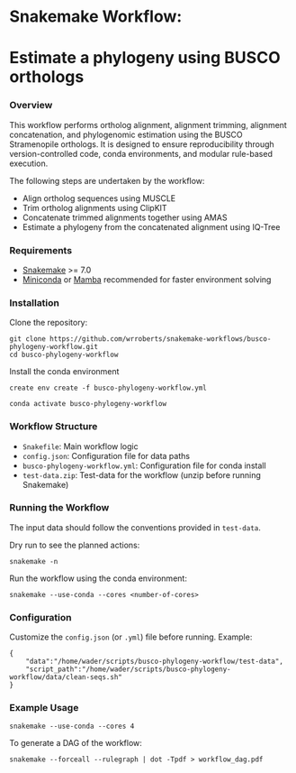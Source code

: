 # Snakemake Workflow: 
# Estimate a phylogeny using BUSCO orthologs

### Overview
This workflow performs ortholog alignment, alignment trimming, alignment concatenation, and phylogenomic estimation using the BUSCO Stramenopile orthologs. It is designed to ensure reproducibility through version-controlled code, conda environments, and modular rule-based execution.

The following steps are undertaken by the workflow:
- Align ortholog sequences using MUSCLE
- Trim ortholog alignments using ClipKIT
- Concatenate trimmed alignments together using AMAS
- Estimate a phylogeny from the concatenated alignment using IQ-Tree

### Requirements
- [Snakemake](https://snakemake.readthedocs.io/en/stable/) >= 7.0
- [Miniconda](https://docs.conda.io/en/latest/miniconda.html) or [Mamba](https://mamba.readthedocs.io/en/latest/) recommended for faster environment solving

### Installation
Clone the repository:
```
git clone https://github.com/wrroberts/snakemake-workflows/busco-phylogeny-workflow.git
cd busco-phylogeny-workflow
```
Install the conda environment
```
create env create -f busco-phylogeny-workflow.yml

conda activate busco-phylogeny-workflow
```

### Workflow Structure
- `Snakefile`: Main workflow logic
- `config.json`: Configuration file for data paths
- `busco-phylogeny-workflow.yml`: Configuration file for conda install
- `test-data.zip`: Test-data for the workflow (unzip before running Snakemake)

### Running the Workflow
The input data should follow the conventions provided in `test-data`.

Dry run to see the planned actions:
```
snakemake -n
```
Run the workflow using the conda environment:
```
snakemake --use-conda --cores <number-of-cores>
```

### Configuration
Customize the `config.json` (or `.yml`) file before running. Example:
```
{
	"data":"/home/wader/scripts/busco-phylogeny-workflow/test-data",
	"script_path":"/home/wader/scripts/busco-phylogeny-workflow/data/clean-seqs.sh"
}
```

### Example Usage
```
snakemake --use-conda --cores 4
```
To generate a DAG of the workflow:
```
snakemake --forceall --rulegraph | dot -Tpdf > workflow_dag.pdf
```
